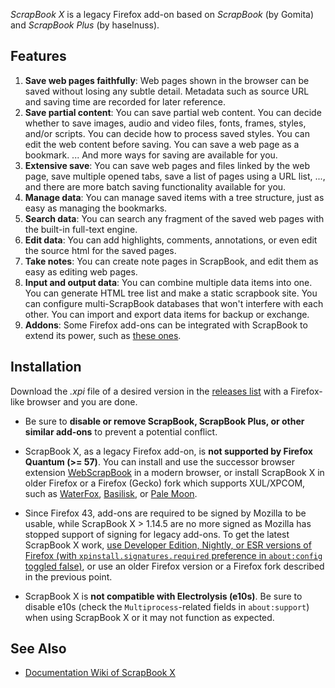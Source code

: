 *ScrapBook X* is a legacy Firefox add-on based on *ScrapBook* (by Gomita) and *ScrapBook Plus* (by haselnuss).

## Features

1. **Save web pages faithfully**: Web pages shown in the browser can be saved without losing any subtle detail. Metadata such as source URL and saving time are recorded for later reference.
2. **Save partial content**: You can save partial web content. You can decide whether to save images, audio and video files, fonts, frames, styles, and/or scripts. You can decide how to process saved styles. You can edit the web content before saving. You can save a web page as a bookmark. ... And more ways for saving are available for you.
3. **Extensive save**: You can save web pages and files linked by the web page, save multiple opened tabs, save a list of pages using a URL list, ..., and there are more batch saving functionality available for you.
4. **Manage data**: You can manage saved items with a tree structure, just as easy as managing the bookmarks.
5. **Search data**: You can search any fragment of the saved web pages with the built-in full-text engine.
6. **Edit data**: You can add highlights, comments, annotations, or even edit the source html for the saved pages.
7. **Take notes**: You can create note pages in ScrapBook, and edit them as easy as editing web pages.
8. **Input and output data**: You can combine multiple data items into one. You can generate HTML tree list and make a static scrapbook site. You can configure multi-ScrapBook databases that won't interfere with each other. You can import and export data items for backup or exchange.
9. **Addons**: Some Firefox add-ons can be integrated with ScrapBook to extend its power, such as [these ones](https://github.com/danny0838/firefox-scrapbook/wiki/Addons).

## Installation

Download the *.xpi* file of a desired version in the [releases list](https://github.com/danny0838/firefox-scrapbook/releases) with a Firefox-like browser and you are done.

* Be sure to **disable or remove ScrapBook, ScrapBook Plus, or other similar add-ons** to prevent a potential conflict.

* ScrapBook X, as a legacy Firefox add-on, is **not supported by Firefox Quantum (>= 57)**. You can install and use the successor browser extension [WebScrapBook](https://github.com/danny0838/webscrapbook) in a modern browser, or install ScrapBook X in older Firefox or a Firefox (Gecko) fork which supports XUL/XPCOM, such as [WaterFox](https://www.waterfoxproject.org/), [Basilisk](https://basilisk-browser.org/), or [Pale Moon](https://www.palemoon.org/).

* Since Firefox 43, add-ons are required to be signed by Mozilla to be usable, while ScrapBook X > 1.14.5 are no more signed as Mozilla has stopped support of signing for legacy add-ons. To get the latest ScrapBook X work, [use Developer Edition, Nightly, or ESR versions of Firefox (with `xpinstall.signatures.required` preference in `about:config` toggled false)](https://support.mozilla.org/en-US/kb/add-on-signing-in-firefox#w_what-are-my-options-if-i-want-to-use-an-unsigned-add-on-advanced-users), or use an older Firefox version or a Firefox fork described in the previous point.

* ScrapBook X is **not compatible with Electrolysis (e10s)**. Be sure to disable e10s (check the `Multiprocess`-related fields in `about:support`) when using ScrapBook X or it may not function as expected.

## See Also
* [Documentation Wiki of ScrapBook X](https://github.com/danny0838/firefox-scrapbook/wiki)
